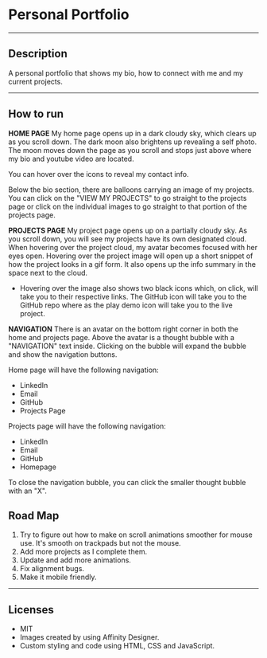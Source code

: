 # Personal Portfolio

---

## **Description**

A personal portfolio that shows my bio, how to connect with me and my current projects.

---

## **How to run**

**HOME PAGE**
My home page opens up in a dark cloudy sky, which clears up as you scroll down. The dark moon also brightens up revealing a self photo. The moon moves down the page as you scroll and stops just above where my bio and youtube video are located.

You can hover over the icons to reveal my contact info.

Below the bio section, there are balloons carrying an image of my projects. You can click on the "VIEW MY PROJECTS" to go straight to the projects page or click on the individual images to go straight to that portion of the projects page.

**PROJECTS PAGE**
My project page opens up on a partially cloudy sky. As you scroll down, you will see my projects have its own designated cloud. When hovering over the project cloud, my avatar becomes focused with her eyes open. Hovering over the project image will open up a short snippet of how the project looks in a gif form. It also opens up the info summary in the space next to the cloud.

- Hovering over the image also shows two black icons which, on click, will take you to their respective links. The GitHub icon will take you to the GitHub repo where as the play demo icon will take you to the live project.

**NAVIGATION**
There is an avatar on the bottom right corner in both the home and projects page. Above the avatar is a thought bubble with a "NAVIGATION" text inside. Clicking on the bubble will expand the bubble and show the navigation buttons.

Home page will have the following navigation:

- LinkedIn
- Email
- GitHub
- Projects Page

Projects page will have the following navigation:

- LinkedIn
- Email
- GitHub
- Homepage

To close the navigation bubble, you can click the smaller thought bubble with an "X".

## **Road Map**

1. Try to figure out how to make on scroll animations smoother for mouse use. It's smooth on trackpads but not the mouse.
2. Add more projects as I complete them.
3. Update and add more animations.
4. Fix alignment bugs.
5. Make it mobile friendly.

---

## **Licenses**

- MIT
- Images created by using Affinity Designer.
- Custom styling and code using HTML, CSS and JavaScript.
